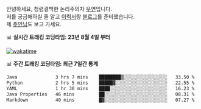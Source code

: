 안녕하세요, 청렴결백한 논리주의자 [우연](https://dev-wooyeon.github.io/quiz-app/)입니다.  
저를 궁금해하실 줄 알고 [이력서](https://ieunune.notion.site/d836ecc9172144d4b39f185b89f16a62)랑 [블로그](https://notion-blog-ieunune.vercel.app)를 준비했습니다.  
제 [주인님](https://www.instagram.com/lovely_hiru_hari_s2/)도 보고 가세요.


📊 **실시간 트래킹 코딩타임: 23년 8월 4일 부터**  

[![wakatime](https://wakatime.com/badge/user/099dd627-fdab-4072-b87a-fa91c7a76d8d.svg?style=for-the-badge)](https://wakatime.com/@099dd627-fdab-4072-b87a-fa91c7a76d8d)

📊 **주간 트래킹 코딩타임: 최근 7일간 통계**

<!--START_SECTION:waka-->

```txt
Java              3 hrs 7 mins    ████████▒░░░░░░░░░░░░░░░░   33.50 %
Python            2 hrs 5 mins    █████▓░░░░░░░░░░░░░░░░░░░   22.55 %
YAML              1 hr 30 mins    ████░░░░░░░░░░░░░░░░░░░░░   16.23 %
Java Properties   46 mins         ██░░░░░░░░░░░░░░░░░░░░░░░   08.31 %
Markdown          40 mins         █▓░░░░░░░░░░░░░░░░░░░░░░░   07.27 %
```

<!--END_SECTION:waka-->

<!-- ![](./profile-3d-contrib/profile-night-view.svg)-->
